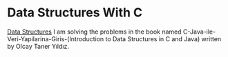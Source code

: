 # Data Structures With C
 
[Data Structures](https://www.google.com/url?sa=i&url=https%3A%2F%2Fgeekspartner.com%2Fbasic-terminology-in-data-structure%2F&psig=AOvVaw2SGIs5566_PV9UeeOXzU2v&ust=1626506713902000&source=images&cd=vfe&ved=0CAsQjRxqFwoTCPiq7fGH5_ECFQAAAAAdAAAAABAE)
I am solving the problems in the book named C-Java-ile-Veri-Yapilarina-Giris-(Introduction to Data Structures in C and Java) written
by Olcay Taner Yıldız.



